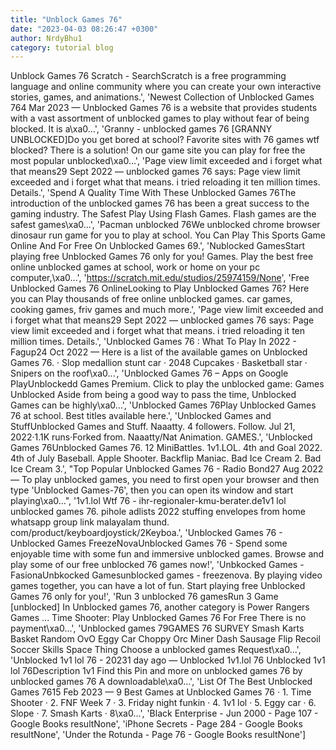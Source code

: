 ```yaml
---
title: "Unblock Games 76"
date: "2023-04-03 08:26:47 +0300"
author: NrdyBhu1
category: tutorial blog
---
```

Unblock Games 76
Scratch - SearchScratch is a free programming language and online community where you can create your own interactive stories, games, and animations.', 'Newest Collection of Unblocked Games 764 Mar 2023 — Unblocked Games 76 is a website that provides students with a vast assortment of unblocked games to play without fear of being blocked. It is a\xa0...', 'Granny - unblocked games 76 [GRANNY UNBLOCKED]Do you get bored at school? Favorite sites with 76 games wtf blocked? There is a solution! On our game site you can play for free the most popular unblocked\xa0...', 'Page view limit exceeded and i forget what that means29 Sept 2022 — unblocked games 76 says: Page view limit exceeded and i forget what that means. i tried reloading it ten million times. Details.', 'Spend A Quality Time With These Unblocked Games 76The introduction of the unblocked games 76 has been a great success to the gaming industry. The Safest Play Using Flash Games. Flash games are the safest games\xa0...', 'Pacman unblocked 76We unblocked chrome browser dinosaur run game for you to play at school. You Can Play This Sports Game Online And For Free On Unblocked Games 69.', 'Nublocked GamesStart playing free Unblocked Games 76 only for you! Games. Play the best free online unblocked games at school, work or home on your pc computer,\xa0...', 'https://scratch.mit.edu/studios/25974159/None', 'Free Unblocked Games 76 OnlineLooking to Play Unblocked Games 76? Here you can Play thousands of free online unblocked games. car games, cooking games, friv games and much more.', 'Page view limit exceeded and i forget what that means29 Sept 2022 — unblocked games 76 says: Page view limit exceeded and i forget what that means. i tried reloading it ten million times. Details.', 'Unblocked Games 76 : What To Play In 2022 - Fagup24 Oct 2022 — Here is a list of the available games on Unblocked Games 76. · Slop medallion stunt car · 2048 Cupcakes · Basketball star · Snipers on the roof\xa0...', 'Unblocked Games 76 – Apps on Google PlayUnblockedd Games Premium. Click to play the unblocked game: Games Unblocked Aside from being a good way to pass the time, Unblocked Games can be highly\xa0...', 'Unblocked Games 76Play Unblocked Games 76 at school. Best titles available here.', 'Unblocked Games and StuffUnblocked Games and Stuff. Naaatty. 4 followers. Follow. Jul 21, 2022·1.1K runs·Forked from. Naaatty/Nat Animation. GAMES.', 'Unblocked Games 76Unblocked Games 76. 12 MiniBattles. 1v1.LOL. 4th and Goal 2022. 4th of July Baseball. Apple Shooter. Backflip Maniac. Bad Ice Cream 2. Bad Ice Cream 3.', "Top Popular Unblocked Games 76 - Radio Bond27 Aug 2022 — To play unblocked games, you need to first open your browser and then type 'Unblocked Games-76', then you can open its window and start playing\xa0...", '1v1.lol Wtf 76 - ihr-regionaler-kmu-berater.de1v1 lol unblocked games 76. pihole adlists 2022 stuffing envelopes from home whatsapp group link malayalam thund. com/product/keyboardjoystick/2Keyboa.', 'Unblocked Games 76 - Unblocked Games FreezeNovaUnblocked Games 76 - Spend some enjoyable time with some fun and immersive unblocked games. Browse and play some of our free unblocked 76 games now!', 'Unbkocked Games - FasionaUnbkocked Gamesunblocked games - freezenova. By playing video games together, you can have a lot of fun. Start playing free Unblocked Games 76 only for you!', 'Run 3 unblocked 76 gamesRun 3 Game [unblocked] In Unblocked games 76, another category is Power Rangers Games ... Time Shooter: Play Unblocked Games 76 For Free There is no payment\xa0...', 'Unblocked games 79GAMES 76 SURVEY Smash Karts Basket Random OvO Eggy Car Choppy Orc Miner Dash Sausage Flip Recoil Soccer Skills Space Thing Choose a unblocked games Request\xa0...', 'Unblocked 1v1 lol 76 - 20231 day ago — Unblocked 1v1.lol 76 Unblocked 1v1 lol 76Description 1v1 Find this Pin and more on unblocked games 76 by unblocked games 76 A downloadable\xa0...', 'List Of The Best Unblocked Games 7615 Feb 2023 — 9 Best Games at Unblocked Games 76 · 1. Time Shooter · 2. FNF Week 7 · 3. Friday night funkin · 4. 1v1 lol · 5. Eggy car · 6. Slope · 7. Smash Karts · 8\xa0...', 'Black Enterprise - Jun 2000 - Page 107 - Google Books resultNone', 'iPhone Secrets - Page 284 - Google Books resultNone', 'Under the Rotunda - Page 76 - Google Books resultNone']